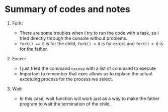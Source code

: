 # Summary of codes and notes

1. Fork: 
    - There are some troubles when I try to run the code with a task, so I tried directly through the console without problems.
    - ```fork() == 0``` is for the child, ```fork() < 0``` is for errors and ```fork() > 0``` is for the father.

2. Excec:
    - I just tried the command ```excevp``` with a list of command to execute
    - Important to remember that exec allows us to replace the actual excetuing process for the process we select.

3. Wait:
    - In this case, wait function will work just as a way to make the father program to wait the termination of the child.

